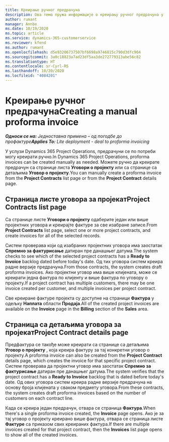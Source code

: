```yaml
---
title: Креирање ручног предрачуна
description: Ова тема пружа информације о креирању ручног предрачуна у услузи Project Operations.
author: rumant
manager: Annbe
ms.date: 10/19/2020
ms.topic: article
ms.service: dynamics-365-customerservice
ms.reviewer: kfend
ms.author: rumant
ms.openlocfilehash: d5e93206737507bf6698a9746815c790d3dfc904
ms.sourcegitcommit: 3a0c18823a7ad23df5aa3de272779313abe56c82
ms.translationtype: HT
ms.contentlocale: sr-Cyrl-RS
ms.lasthandoff: 10/20/2020
ms.locfileid: "4084201"
---
```

# <a name="creating-a-manual-proforma-invoice"></a><span data-ttu-id="19e38-103">Креирање ручног предрачуна</span><span class="sxs-lookup"><span data-stu-id="19e38-103">Creating a manual proforma invoice</span></span>

<span data-ttu-id="19e38-104">_**Односи се на:** Једноставна примена – од погодбе до профактуре_</span><span class="sxs-lookup"><span data-stu-id="19e38-104">_**Applies To:** Lite deployment - deal to proforma invoicing_</span></span>

<span data-ttu-id="19e38-105">У услузи Dynamics 365 Project Operations, предрачуни се по потреби могу креирати ручно.</span><span class="sxs-lookup"><span data-stu-id="19e38-105">In Dynamics 365 Project Operations, proforma invoices can be created manually as needed.</span></span> <span data-ttu-id="19e38-106">Можете ручно да креирате предрачун са странице листа **Уговори о пројекту** или са странице са детаљима **Уговор о пројекту**.</span><span class="sxs-lookup"><span data-stu-id="19e38-106">You can manually create a proforma invoice from the **Project Contracts** list page or from the **Project Contract** details page.</span></span>

##  <a name="project-contracts-list-page"></a><span data-ttu-id="19e38-107">Страница листе уговора за пројекат</span><span class="sxs-lookup"><span data-stu-id="19e38-107">Project Contracts list page</span></span>

<span data-ttu-id="19e38-108">Са странице листе **Уговори о пројекту** одаберите један или више пројектних уговора и креирајте фактуре за све изабране записе.</span><span class="sxs-lookup"><span data-stu-id="19e38-108">From **Project Contracts** list page, select one or more project contracts, and create invoices for all of the selected records.</span></span>

<span data-ttu-id="19e38-109">Систем проверава који од изабраних пројектних уговора има заостатак **Спремно за фактурисање** датиран пре данашњег датума.</span><span class="sxs-lookup"><span data-stu-id="19e38-109">The system checks to see which of the selected project contracts has a **Ready to Invoice** backlog  dated before today's date.</span></span> <span data-ttu-id="19e38-110">Од тих уговора систем креира радне верзије предрачуна.</span><span class="sxs-lookup"><span data-stu-id="19e38-110">From those contracts, the system creates draft proforma invoices.</span></span> <span data-ttu-id="19e38-111">Ако пројектни уговор има више клијената, може се креирати једна фактура по клијенту и више фактура по уговору о пројекту.</span><span class="sxs-lookup"><span data-stu-id="19e38-111">If a project contract has multiple customers, there may be one invoice created per customer, and multiple invoices per project contract.</span></span>

<span data-ttu-id="19e38-112">Све креиране фактуре пројекта су доступне на страници **Фактура** у одељку **Наплата** области **Продаја**.</span><span class="sxs-lookup"><span data-stu-id="19e38-112">All of the created project invoices are available on the **Invoice** page in the **Billing** section of the **Sales** area.</span></span>

## <a name="project-contract-details-page"></a><span data-ttu-id="19e38-113">Страница са детаљима уговора за пројекат</span><span class="sxs-lookup"><span data-stu-id="19e38-113">Project Contract details page</span></span>

<span data-ttu-id="19e38-114">Предфактура се такође може креирати са странице са детаљима **Уговор о пројекту** , која креира фактуру за тај конкретни уговор о пројекту.</span><span class="sxs-lookup"><span data-stu-id="19e38-114">A proforma invoice can also be created from the **Project Contract** details page, which creates the invoice for that specific project contract.</span></span> <span data-ttu-id="19e38-115">Систем проверава да пројектни уговор има заостатак **Спремно за фактурисање** датиран пре данашњег датума.</span><span class="sxs-lookup"><span data-stu-id="19e38-115">The system verifies that the project contract has a **Ready to Invoice** backlog that is dated before today's date.</span></span> <span data-ttu-id="19e38-116">Од ових уговора систем креира радне верзије предрачуна на основу броја клијената у сваком предмету уговора.</span><span class="sxs-lookup"><span data-stu-id="19e38-116">From these contracts, the system creates draft proforma invoices based on the number of customers on each contract line.</span></span>

<span data-ttu-id="19e38-117">Када се креира један предрачун, отвара се страница **Фактура**.</span><span class="sxs-lookup"><span data-stu-id="19e38-117">When there's a single proforma invoice created, the **Invoice** page opens.</span></span> <span data-ttu-id="19e38-118">Ако је за тај уговор о пројекту креирано више фактура, отвара се страница листе **Фактуре** са приказом свих креираних фактура.</span><span class="sxs-lookup"><span data-stu-id="19e38-118">If there are multiple invoices created for that project contract, then the **Invoices** list page opens to show all of the created invoices.</span></span>
